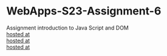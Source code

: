 # WebApps-S23-Assignment-6
Assignment introduction to Java Script and DOM<br>
 [hosted at](https://44-563-web-apps-s23.github.io/44563-webapps-s23-assignment6-Nangineni33/painter.html)<br>
 [hosted at]( https://44-563-web-apps-s23.github.io/44563-webapps-s23-assignment6-Nangineni33/conversions.html)<br>
 [hosted at]( https://44-563-web-apps-s23.github.io/44563-webapps-s23-assignment6-Nangineni33/candy.html)<br>